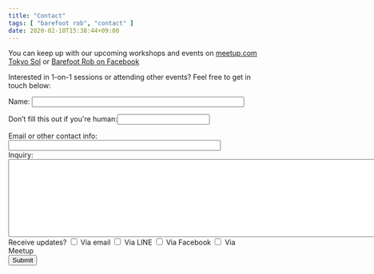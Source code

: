 ```yaml
---
title: "Contact"
tags: [ "barefoot rob", "contact" ]
date: 2020-02-10T15:38:44+09:00
---
```


You can keep up with our upcoming workshops and events on [meetup.com Tokyo Sol](https://www.meetup.com/Tokyo-Sol-barefoot-more/) or [Barefoot Rob on Facebook](https://www.facebook.com/barefootrob/events)

Interested in 1-on-1 sessions or attending other events?  Feel free to get in touch below:

<form class="pure-form pure-form-stacked" name="contact" method="POST" netlify-honeypot="age" data-netlify="true">

<div>
    <label class="pure-form" for="name">
        Name:
        <input class="pure-form" id="name" size="50" name="name" type="text" maxlength="255" value="" />
    </label>
</div>

<p class="hidden">
    <label>Don’t fill this out if you're human:<input class="pure-form" name="age" /></label>
</p>

<div>
    <label class="pure-form" for="email">
        Email or other contact info:
        <input class="pure-form" id="email" size="50" name="email" type="text" maxlength="255" value="" />
    </label>
</div>

<div>
    <label class="pure-form" for="inquiry">
        Inquiry:
        <textarea id="inquiry" rows="10" cols="120" name="inquiry"></textarea>
    </label>
</div>

<div>
    <label class="pure-form" for="informed">Receive updates?</label>
    <label for="informed_email">
        <input class="pure-form" id="informed_email" name="informed_email" type="checkbox" value="email" />
        Via email
    </label>
    <label for="informed_line">
        <input class="pure-form" id="informed_line" name="informed_line" type="checkbox" value="line" />
        Via LINE
    </label>
    <label for="informed_fb">
        <input class="pure-form" id="informed_fb" name="informed_fb" type="checkbox" value="facebook" />
        Via Facebook
    </label>
    <label for="informed_meetup">
        <input class="pure-form" id="informed_meetup" name="informed_meetup" type="checkbox" value="meetup" />
        Via Meetup
    </label>
</div>

<input class="pure-form" id="saveForm" class="button_text" type="submit" name="submit" value="Submit" />

</form>
